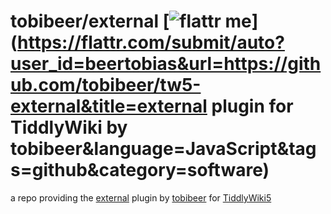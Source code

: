 tobibeer/external [![flattr me](http://api.flattr.com/button/flattr-badge-large.png)](https://flattr.com/submit/auto?user_id=beertobias&url=https://github.com/tobibeer/tw5-external&title=external plugin for TiddlyWiki by tobibeer&language=JavaScript&tags=github&category=software)
=================

a repo providing the [external](https://tobibeer.github.io/tw5-plugins#external) plugin by [tobibeer](https://github.com/tobibeer) for [TiddlyWiki5](http://tiddlywiki.com)